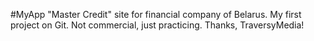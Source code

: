 #MyApp
"Master Credit" site for financial company of Belarus.
My first project on Git. Not commercial, just practicing.
Thanks, TraversyMedia!